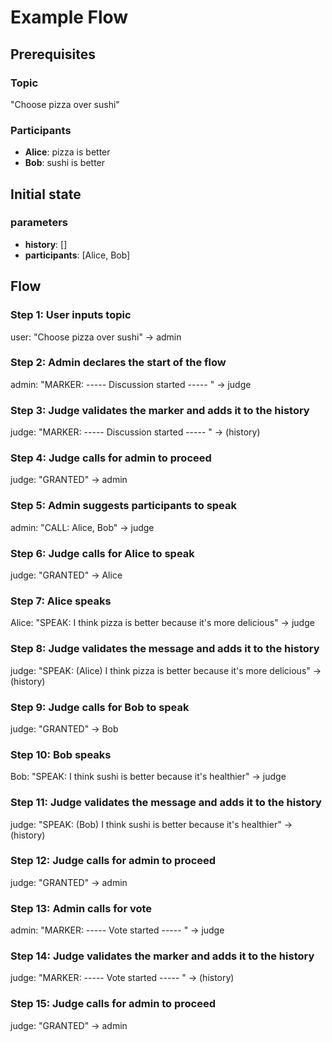 # Example Flow

## Prerequisites

### Topic

"Choose pizza over sushi"

### Participants

- **Alice**: pizza is better
- **Bob**: sushi is better

## Initial state

### parameters

- **history**: []
- **participants**: [Alice, Bob]

## Flow

### Step 1: User inputs topic

user: "Choose pizza over sushi" -> admin

### Step 2: Admin declares the start of the flow

admin: "MARKER: ----- Discussion started ----- " -> judge

### Step 3: Judge validates the marker and adds it to the history

judge: "MARKER: ----- Discussion started ----- " -> (history)

### Step 4: Judge calls for admin to proceed

judge: "GRANTED" -> admin

### Step 5: Admin suggests participants to speak

admin: "CALL: Alice, Bob" -> judge

### Step 6: Judge calls for Alice to speak

judge: "GRANTED" -> Alice

### Step 7: Alice speaks

Alice: "SPEAK: I think pizza is better because it's more delicious" -> judge

### Step 8: Judge validates the message and adds it to the history

judge: "SPEAK: (Alice) I think pizza is better because it's more delicious" -> (history)

### Step 9: Judge calls for Bob to speak

judge: "GRANTED" -> Bob

### Step 10: Bob speaks

Bob: "SPEAK: I think sushi is better because it's healthier" -> judge

### Step 11: Judge validates the message and adds it to the history

judge: "SPEAK: (Bob) I think sushi is better because it's healthier" -> (history)

### Step 12: Judge calls for admin to proceed

judge: "GRANTED" -> admin

### Step 13: Admin calls for vote

admin: "MARKER: ----- Vote started ----- " -> judge

### Step 14: Judge validates the marker and adds it to the history

judge: "MARKER: ----- Vote started ----- " -> (history)

### Step 15: Judge calls for admin to proceed

judge: "GRANTED" -> admin

